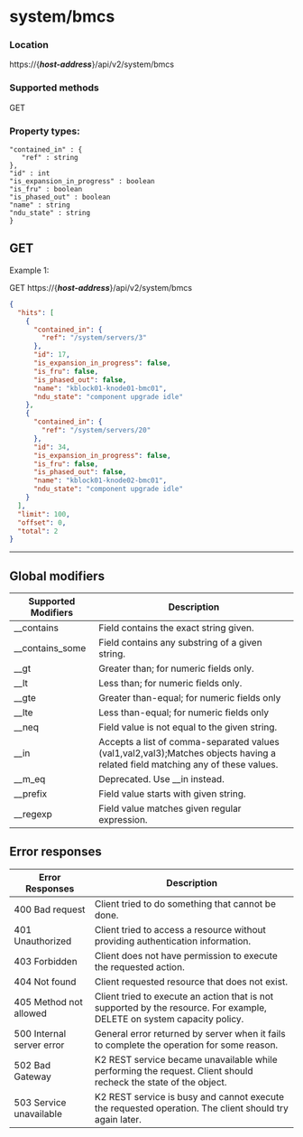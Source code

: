 # system/bmcs

### Location
https://{***host-address***}/api/v2/system/bmcs

### Supported methods
GET


### Property types:
 ```text
"contained_in" : {
    "ref" : string
},
"id" : int
"is_expansion_in_progress" : boolean
"is_fru" : boolean
"is_phased_out" : boolean
"name" : string
"ndu_state" : string
}
 ```

## GET

Example 1:

GET https://{***host-address***}/api/v2/system/bmcs
```json
{
  "hits": [
    {
      "contained_in": {
        "ref": "/system/servers/3"
      },
      "id": 17,
      "is_expansion_in_progress": false,
      "is_fru": false,
      "is_phased_out": false,
      "name": "kblock01-knode01-bmc01",
      "ndu_state": "component upgrade idle"
    },
    {
      "contained_in": {
        "ref": "/system/servers/20"
      },
      "id": 34,
      "is_expansion_in_progress": false,
      "is_fru": false,
      "is_phased_out": false,
      "name": "kblock01-knode02-bmc01",
      "ndu_state": "component upgrade idle"
    }
  ],
  "limit": 100,
  "offset": 0,
  "total": 2
}
```
---

## Global modifiers
| Supported Modifiers	| Description|
|-----------------------|------------|
|__contains	|Field contains the exact string given.|
|__contains_some	|Field contains any substring of a given string.|
|__gt	|Greater than; for numeric fields only.|
|__lt	|Less than; for numeric fields only.|
|__gte	|Greater than-equal; for numeric fields only|
|__lte	|Less than-equal; for numeric fields only|
|__neq	|Field value is not equal to the given string.|
|__in	|Accepts a list of comma-separated values (val1,val2,val3);Matches objects having a related field matching any of these values.|
|__m_eq	|Deprecated. Use __in instead.|
|__prefix	|Field value starts with given string.|
|__regexp	|Field value matches given regular expression.|

## Error responses

| Error Responses	| Description |
|-------------------|-------------|
|400 Bad request	|Client tried to do something that cannot be done.
|401 Unauthorized	|Client tried to access a resource without providing authentication information.
|403 Forbidden	|Client does not have permission to execute the requested action.
|404 Not found	|Client requested resource that does not exist.
|405 Method not allowed	|Client tried to execute an action that is not supported by the resource. For example, DELETE on system capacity policy.
|500 Internal server error	|General error returned by server when it fails to complete the operation for some reason.
|502 Bad Gateway	|K2 REST service became unavailable while performing the request. Client should recheck the state of the object.
|503 Service unavailable	|K2 REST service is busy and cannot execute the requested operation. The client should try again later.
